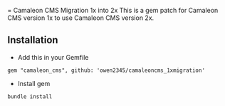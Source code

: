 = Camaleon CMS Migration 1x into 2x
This is a gem patch for Camaleon CMS version 1x to use Camaleon CMS version 2x.

## Installation
* Add this in your Gemfile

```
gem "camaleon_cms", github: 'owen2345/camaleoncms_1xmigration'
```

* Install gem

```
bundle install
```